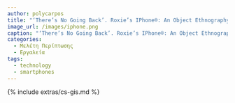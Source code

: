 ```yaml
---
author: polycarpos
title: "‘There’s No Going Back’. Roxie’s IPhone®: An Object Ethnography"
image_url: /images/iphone.png
caption: "‘There’s No Going Back’. Roxie’s IPhone®: An Object Ethnography"
categories:
  - Μελέτη Περίπτωσης
  - Εργαλεία
tags:
  - technology
  - smartphones
---
```


{% include extras/cs-gis.md %}
